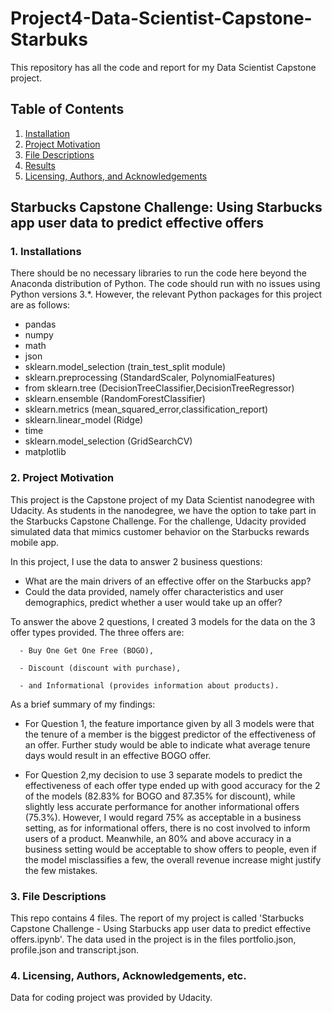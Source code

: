 # Project4-Data-Scientist-Capstone-Starbuks

This repository has all the code and report for my Data Scientist Capstone project.

## Table of Contents

1. [Installation](#installation)
2. [Project Motivation](#motivation)
3. [File Descriptions](#files)
4. [Results](#results)
5. [Licensing, Authors, and Acknowledgements](#licensing)

## Starbucks Capstone Challenge: Using Starbucks app user data to predict effective offers

### 1. Installations <a name="installation"></a>

There should be no necessary libraries to run the code here beyond the Anaconda distribution of Python. The code should run with no issues using Python versions 3.*.
However, the relevant Python packages for this project are as follows:

- pandas
- numpy
- math
- json
- sklearn.model_selection (train_test_split module)
- sklearn.preprocessing (StandardScaler, PolynomialFeatures)
- from sklearn.tree (DecisionTreeClassifier,DecisionTreeRegressor)
- sklearn.ensemble (RandomForestClassifier)
- sklearn.metrics (mean_squared_error,classification_report)
- sklearn.linear_model (Ridge)
- time
- sklearn.model_selection (GridSearchCV)
- matplotlib

### 2. Project Motivation <a name="motivation"></a>

This project is the Capstone project of my Data Scientist nanodegree with Udacity. As students in the nanodegree, we have the option to take part in the Starbucks Capstone Challenge.
For the challenge, Udacity provided simulated data that mimics customer behavior on the Starbucks rewards mobile app.

In this project, I use the data to answer 2 business questions:

  - What are the main drivers of an effective offer on the Starbucks app?
  - Could the data provided, namely offer characteristics and user demographics, predict whether a user would take up an offer?

  To answer the above 2 questions, I created 3 models for the data on the 3 offer types provided. The three offers are: 
  
      - Buy One Get One Free (BOGO), 
      
      - Discount (discount with purchase), 
      
      - and Informational (provides information about products).

As a brief summary of my findings:
- For Question 1, the feature importance given by all 3 models were that the tenure of a member is the biggest predictor of the effectiveness of an offer. Further study would be able to indicate what average tenure days would result in an effective BOGO offer.

- For Question 2,my decision to use 3 separate models to predict the effectiveness of each offer type ended up with good accuracy for the 2 of the models (82.83% for BOGO and 87.35% for discount), while slightly less accurate performance for another informational offers (75.3%). However, I would regard 75% as acceptable in a business setting, as for informational offers, there is no cost involved to inform users of a product. Meanwhile, an 80% and above accuracy in a business setting would be acceptable to show offers to people, even if the model misclassifies a few, the overall revenue increase might justify the few mistakes.

### 3. File Descriptions  <a name="files"></a>

This repo contains 4 files. The report of my project is called 'Starbucks Capstone Challenge - Using Starbucks app user data to predict effective offers.ipynb'. 
The data used in the project is in the files portfolio.json, profile.json and transcript.json. 

### 4. Licensing, Authors, Acknowledgements, etc.  <a name="licensing"></a>

Data for coding project was provided by Udacity.
